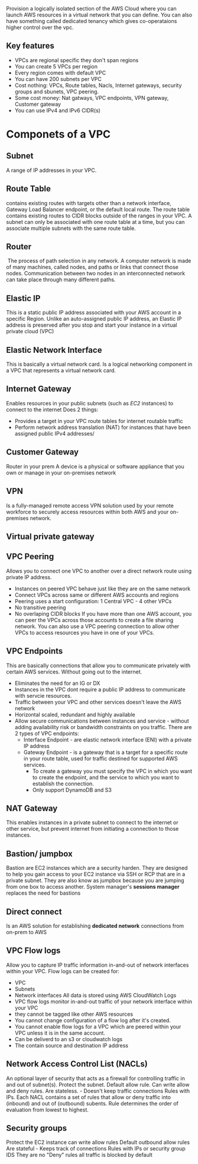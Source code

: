 
Provision a logically isolated section of the AWS Cloud where you can launch AWS resources in a virtual network that you can define.
You can also have something called dedicated tenancy which gives co-operataions higher control over the vpc.

## Key features
- VPCs are regional specific they don't span regions
- You can create 5 VPCs per region
- Every region comes with default VPC
- You can have 200 subnets per VPC
- Cost nothing: VPCs, Route tables, Nacls, Internet gateways, security groups and sbunets, VPC peering.
- Some cost money: Nat gatways, VPC endpoints, VPN gateway, Customer gateway
- You can use IPv4 and IPv6 CIDR(s)

# Componets of a VPC
## Subnet 
A range of IP addresses in your VPC.

## Route Table
contains existing routes with targets other than a network interface, Gateway Load Balancer endpoint, or the default local route. The route table contains existing routes to CIDR blocks outside of the ranges in your VPC.
A subnet can only be associated with one route table at a time, but you can associate multiple subnets with the same route table.

## Router
 The process of path selection in any network. A computer network is made of many machines, called nodes, and paths or links that connect those nodes. Communication between two nodes in an interconnected network can take place through many different paths.

## Elastic IP
This is a static public IP address associated with your AWS account in a specific Region. Unlike an auto-assigned public IP address, an Elastic IP address is preserved after you stop and start your instance in a virtual private cloud (VPC)

## Elastic Network Interface
This is basically a virtual network card.
Is a logical networking component in a VPC that represents a virtual network card.

## Internet Gateway
Enables resources in your public subnets (such as _EC2_ instances) to connect to the internet
Does 2 things:
  - Provides a target in your VPC route tables for internet routable traffic
  - Perform network address translation (NAT) for instances that have been assigned public IPv4 addresses/

## Customer Gateway 
Router in your prem
A device is a physical or software appliance that you own or manage in your on-premises network


## VPN 
Is a fully-managed remote access VPN solution used by your remote workforce to securely access resources within both AWS and your on-premises network.

## Virtual private gateway


## VPC Peering
Allows you to connect one VPC to another over a direct network route using private IP address.
- Instances on peered VPC behave just like they are on the same network
- Connect VPCs across same or different AWS accounts and regions
- Peering uses a start configuration: 1 Central VPC - 4 other VPCs
- No transitive peering 
- No overlaping CIDR blocks
If you have more than one AWS account, you can peer the VPCs across those accounts to create a file sharing network. You can also use a VPC peering connection to allow other VPCs to access resources you have in one of your VPCs.



## VPC Endpoints
This are basically connections that allow you to communicate privately with certain AWS services.
Without going out to the internet.
- Eliminates the need for an IG or DX
- Instances in the VPC dont require a public IP address to communicate with servcie resources.
- Traffic between your VPC and other services doesn't leave the AWS network
- Horizontal scaled, redundant and highly available 
- Allow secure communications between instances and service - without adding availability risk or bandwidth constraints on you traffic.
There are 2 types of VPC endpoints:
   - Interface Endpoint - are elastic network interface (ENI) with a private IP address
   - Gateway Endpoint - is a gateway that is a target for a specific route in your route table, used for traffic destined for supported AWS services.
	   - To create a gateway you must specify the VPC in which you want to create the endpoint, and the service to which you want to establish the connection.
	   - Only support DynamoDB and S3 


## NAT Gateway
This enables instances in a private subnet to connect to the internet or other service, but prevent internet from initiating a connection to those instances.

## Bastion/ jumpbox
Bastion are EC2 instances which are a security harden. They are designed to help you gain access to your EC2 instance via SSH or RCP that are in a private subnet.
They are also know as jumpbox because you are jumping from one box to access another.
System manager's **sessions manager** replaces the need for bastions


## Direct connect
Is an AWS solution for establishing **dedicated network** connections from on-prem to AWS

## VPC Flow logs
Allow you to capture IP traffic information in-and-out of network interfaces within your VPC.
Flow logs can be created for: 
  - VPC
  - Subnets
  - Network interfaces
All data is stored using AWS CloudWatch Logs
- VPC flow logs monitor in-and-out traffic of your network interface within your VPC
- they cannot be tagged like other AWS resources
- You cannot change configuration of a flow log after it's created.
- You cannot enable flow logs for a VPC which are peered within your VPC unless it is in the same account.
- Can be deliverd to an s3 or cloudwatch logs
- The contain source and destination IP address

## Network Access Control List (NACLs)
An optional layer of security that acts as a firewall for controlling traffic in and out of subnet(s).
Protect the subnet.
Default allow rule.
Can write allow and deny rules.
Are stateless. - Doesn't keep traffic connections
Rules with IPs.
Each NACL contains a set of rules that allow or deny traffic into (inbound) and out of (outbound) subents.
Rule determines the order of evaluation from lowest to highest.


## Security groups
Protect the EC2 instance
can write allow rules
Default outbound allow rules
Are stateful - Keeps track of connections
Rules with IPs or security group IDS
They are no "Deny" rules all traffic is blocked by default
